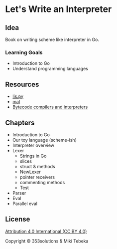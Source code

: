 # Let's Write an Interpreter

## Idea

Book on writing scheme like interpreter in Go.

### Learning Goals
- Introduction to Go
- Understand programming languages

## Resources
- [lis.py](http://norvig.com/lispy.html)
- [mal](https://github.com/kanaka/mal)
- [Bytecode compilers and interpreters](https://bernsteinbear.com/blog/bytecode-interpreters/)


## Chapters

- Introduction to Go
- Our toy language (scheme-ish)
- Interpreter overview
- Lexer
    - Strings in Go
    - slices
    - struct & methods
	- NewLexer
	- pointer receivers
    - commenting methods
    - Test
- Parser
- Eval
- Parallel eval

## License
[Attribution 4.0 International (CC BY 4.0)](https://creativecommons.org/licenses/by/4.0/)

Copyright &copy; 353solutions & Miki Tebeka

